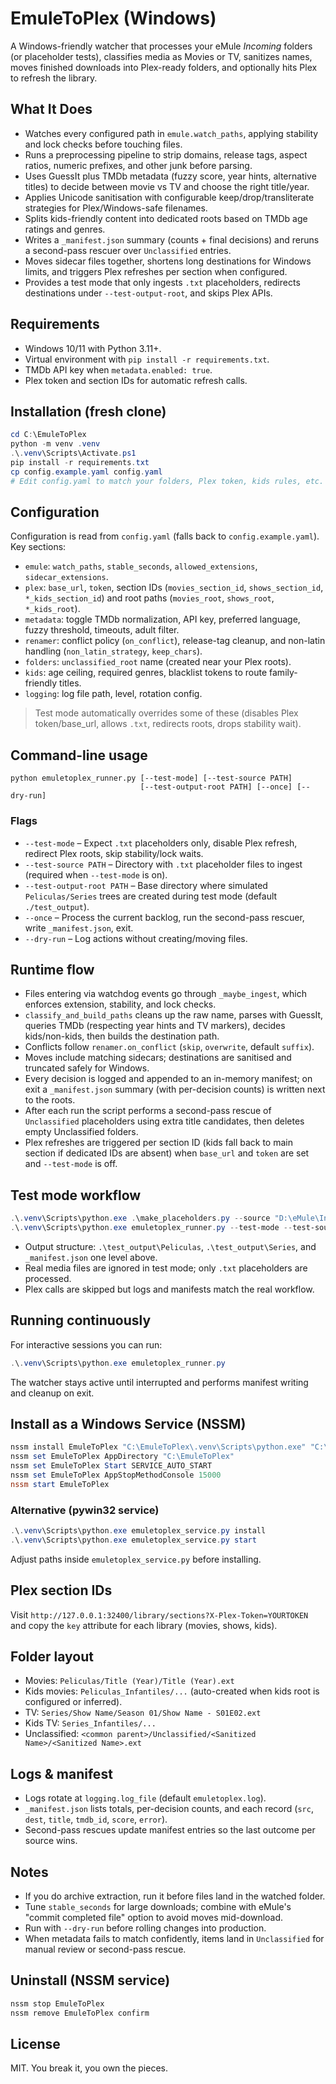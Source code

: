# EmuleToPlex (Windows)

A Windows-friendly watcher that processes your eMule *Incoming* folders (or placeholder tests), classifies media as Movies or TV, sanitizes names, moves finished downloads into Plex-ready folders, and optionally hits Plex to refresh the library.

## What It Does
- Watches every configured path in `emule.watch_paths`, applying stability and lock checks before touching files.
- Runs a preprocessing pipeline to strip domains, release tags, aspect ratios, numeric prefixes, and other junk before parsing.
- Uses GuessIt plus TMDb metadata (fuzzy score, year hints, alternative titles) to decide between movie vs TV and choose the right title/year.
- Applies Unicode sanitisation with configurable keep/drop/transliterate strategies for Plex/Windows-safe filenames.
- Splits kids-friendly content into dedicated roots based on TMDb age ratings and genres.
- Writes a `_manifest.json` summary (counts + final decisions) and reruns a second-pass rescuer over `Unclassified` entries.
- Moves sidecar files together, shortens long destinations for Windows limits, and triggers Plex refreshes per section when configured.
- Provides a test mode that only ingests `.txt` placeholders, redirects destinations under `--test-output-root`, and skips Plex APIs.

## Requirements
- Windows 10/11 with Python 3.11+.
- Virtual environment with `pip install -r requirements.txt`.
- TMDb API key when `metadata.enabled: true`.
- Plex token and section IDs for automatic refresh calls.

## Installation (fresh clone)
```powershell
cd C:\EmuleToPlex
python -m venv .venv
.\.venv\Scripts\Activate.ps1
pip install -r requirements.txt
cp config.example.yaml config.yaml
# Edit config.yaml to match your folders, Plex token, kids rules, etc.
```

## Configuration
Configuration is read from `config.yaml` (falls back to `config.example.yaml`). Key sections:
- `emule`: `watch_paths`, `stable_seconds`, `allowed_extensions`, `sidecar_extensions`.
- `plex`: `base_url`, `token`, section IDs (`movies_section_id`, `shows_section_id`, `*_kids_section_id`) and root paths (`movies_root`, `shows_root`, `*_kids_root`).
- `metadata`: toggle TMDb normalization, API key, preferred language, fuzzy threshold, timeouts, adult filter.
- `renamer`: conflict policy (`on_conflict`), release-tag cleanup, and non-latin handling (`non_latin_strategy`, `keep_chars`).
- `folders`: `unclassified_root` name (created near your Plex roots).
- `kids`: age ceiling, required genres, blacklist tokens to route family-friendly titles.
- `logging`: log file path, level, rotation config.

> Test mode automatically overrides some of these (disables Plex token/base_url, allows `.txt`, redirects roots, drops stability wait).

## Command-line usage
```
python emuletoplex_runner.py [--test-mode] [--test-source PATH]
                             [--test-output-root PATH] [--once] [--dry-run]
```

### Flags
- `--test-mode` – Expect `.txt` placeholders only, disable Plex refresh, redirect Plex roots, skip stability/lock waits.
- `--test-source PATH` – Directory with `.txt` placeholder files to ingest (required when `--test-mode` is on).
- `--test-output-root PATH` – Base directory where simulated `Peliculas/Series` trees are created during test mode (default `./test_output`).
- `--once` – Process the current backlog, run the second-pass rescuer, write `_manifest.json`, exit.
- `--dry-run` – Log actions without creating/moving files.

## Runtime flow
- Files entering via watchdog events go through `_maybe_ingest`, which enforces extension, stability, and lock checks.
- `classify_and_build_paths` cleans up the raw name, parses with GuessIt, queries TMDb (respecting year hints and TV markers), decides kids/non-kids, then builds the destination path.
- Conflicts follow `renamer.on_conflict` (`skip`, `overwrite`, default `suffix`).
- Moves include matching sidecars; destinations are sanitised and truncated safely for Windows.
- Every decision is logged and appended to an in-memory manifest; on exit a `_manifest.json` summary (with per-decision counts) is written next to the roots.
- After each run the script performs a second-pass rescue of `Unclassified` placeholders using extra title candidates, then deletes empty Unclassified folders.
- Plex refreshes are triggered per section ID (kids fall back to main section if dedicated IDs are absent) when `base_url` and `token` are set and `--test-mode` is off.

## Test mode workflow
```powershell
.\.venv\Scripts\python.exe .\make_placeholders.py --source "D:\eMule\Incoming" --out .\test_placeholders
.\.venv\Scripts\python.exe emuletoplex_runner.py --test-mode --test-source .\test_placeholders --test-output-root .\test_output --once
```
- Output structure: `.\test_output\Peliculas`, `.\test_output\Series`, and `_manifest.json` one level above.
- Real media files are ignored in test mode; only `.txt` placeholders are processed.
- Plex calls are skipped but logs and manifests match the real workflow.

## Running continuously
For interactive sessions you can run:
```powershell
.\.venv\Scripts\python.exe emuletoplex_runner.py
```
The watcher stays active until interrupted and performs manifest writing and cleanup on exit.

## Install as a Windows Service (NSSM)
```powershell
nssm install EmuleToPlex "C:\EmuleToPlex\.venv\Scripts\python.exe" "C:\EmuleToPlex\emuletoplex_runner.py"
nssm set EmuleToPlex AppDirectory "C:\EmuleToPlex"
nssm set EmuleToPlex Start SERVICE_AUTO_START
nssm set EmuleToPlex AppStopMethodConsole 15000
nssm start EmuleToPlex
```

### Alternative (pywin32 service)
```powershell
.\.venv\Scripts\python.exe emuletoplex_service.py install
.\.venv\Scripts\python.exe emuletoplex_service.py start
```
Adjust paths inside `emuletoplex_service.py` before installing.

## Plex section IDs
Visit `http://127.0.0.1:32400/library/sections?X-Plex-Token=YOURTOKEN` and copy the `key` attribute for each library (movies, shows, kids).

## Folder layout
- Movies: `Peliculas/Title (Year)/Title (Year).ext`
- Kids movies: `Peliculas_Infantiles/...` (auto-created when kids root is configured or inferred).
- TV: `Series/Show Name/Season 01/Show Name - S01E02.ext`
- Kids TV: `Series_Infantiles/...`
- Unclassified: `<common parent>/Unclassified/<Sanitized Name>/<Sanitized Name>.ext`

## Logs & manifest
- Logs rotate at `logging.log_file` (default `emuletoplex.log`).
- `_manifest.json` lists totals, per-decision counts, and each record (`src`, `dest`, `title`, `tmdb_id`, `score`, `error`).
- Second-pass rescues update manifest entries so the last outcome per source wins.

## Notes
- If you do archive extraction, run it before files land in the watched folder.
- Tune `stable_seconds` for large downloads; combine with eMule's "commit completed file" option to avoid moves mid-download.
- Run with `--dry-run` before rolling changes into production.
- When metadata fails to match confidently, items land in `Unclassified` for manual review or second-pass rescue.

## Uninstall (NSSM service)
```powershell
nssm stop EmuleToPlex
nssm remove EmuleToPlex confirm
```

## License
MIT. You break it, you own the pieces.
